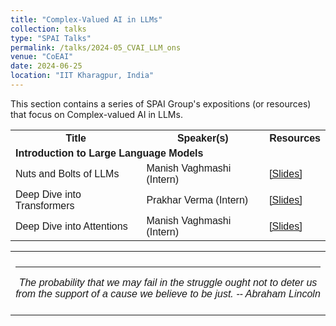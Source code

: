 ```yaml
---
title: "Complex-Valued AI in LLMs" 
collection: talks
type: "SPAI Talks"
permalink: /talks/2024-05_CVAI_LLM_ons
venue: "CoEAI"
date: 2024-06-25
location: "IIT Kharagpur, India"
---
```

<p style="text-align:left;">
   This section contains a series of SPAI Group's expositions (or resources) that focus on Complex-valued AI in LLMs. 
</p>
<html>
<head>
<style>
table {
  font-family: arial, sans-serif;
  border-collapse: collapse;
  width: 100%;
}
   
td[colspan]:not([colspan="1"]) {
    text-align: center;
}

td, th {
  border: 1px solid #dddddd;
  text-align: left;
  padding: 8px;
}

tr:nth-child(even) {
  background-color: #dddddd;
}
</style>
</head>
<body>

<table>
  <tr>
    <th>Title</th>
    <th>Speaker(s)</th>
    <th>Resources</th>
  </tr>
   <tr>
    <td colspan="3"><b>Introduction to Large Language Models</b></td>
  </tr>
  <tr>
    <td>Nuts and Bolts of LLMs</td>
    <td>Manish Vaghmashi (Intern)</td>
    <td><a href="https://drive.google.com/file/d/1QmEcSY_Vh2rgTsWunZDrK3L21dvWxclZ/view?usp=sharing">&#91;Slides&#93;</a></td>
  </tr>  
    <tr>
    <td>Deep Dive into Transformers</td>
    <td>Prakhar Verma (Intern)</td>
    <td><a href="https://drive.google.com/file/d/1xeA3Sdr524o_WD-lakM58NFB6tSwlebg/view?usp=sharing">&#91;Slides&#93;</a></td>
  </tr>  
    <tr>
    <td>Deep Dive into Attentions</td>
    <td>Manish Vaghmashi (Intern)</td>
    <td><a href="https://drive.google.com/file/d/1nX6h6acu6AUC-adKKsXqchLgVy7JuUW2/view?usp=sharing">&#91;Slides&#93;</a></td>
  </tr>  
</table>

</body>
</html>

 <table style="width:100%;border:0px;border-spacing:0px;border-collapse:collapse;margin-right:auto;margin-left:auto;"><tbody>
            <tr>
            <td style="padding:8px;width:100%;vertical-align:middle;border:0px">
                 <p>
<hr>
<center>
<i>The probability that we may fail in the struggle ought not to deter us from the support of a cause we believe to be just. -- Abraham Lincoln </i>

</center>
              </p>
            </td>
          </tr>
